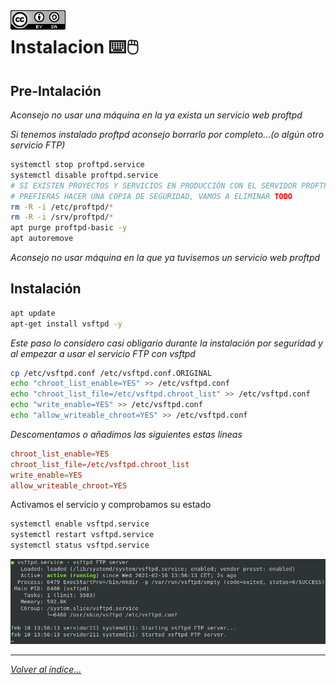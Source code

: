 <img src="../imagenes/MI-LICENCIA88x31.png" style="float: left; margin-right: 10px;" />

# Instalacion ⌨️🖱️

## Pre-Intalación

*Aconsejo no usar una máquina en la ya exista un servicio web proftpd*

*Si tenemos instalado proftpd aconsejo borrarlo por completo...(o algún otro servicio FTP)*

```bash
systemctl stop proftpd.service 
systemctl disable proftpd.service
# SI EXISTEN PROYECTOS Y SERVICIOS EN PRODUCCIÓN CON EL SERVIDOR PROFTPD QUIZÁS
# PREFIERAS HACER UNA COPIA DE SEGURIDAD, VAMOS A ELIMINAR TODO
rm -R -i /etc/proftpd/*
rm -R -i /srv/proftpd/*
apt purge proftpd-basic -y
apt autoremove
```

*Aconsejo no usar máquina en la que ya tuvisemos un servicio web proftpd*

## Instalación

```bash
apt update
apt-get install vsftpd -y
```

*Este paso lo considero casi obligario durante la instalación por seguridad y al empezar a usar el servicio FTP con vsftpd*

```bash
cp /etc/vsftpd.conf /etc/vsftpd.conf.ORIGINAL
echo "chroot_list_enable=YES" >> /etc/vsftpd.conf
echo "chroot_list_file=/etc/vsftpd.chroot_list" >> /etc/vsftpd.conf
echo "write_enable=YES" >> /etc/vsftpd.conf
echo "allow_writeable_chroot=YES" >> /etc/vsftpd.conf
```

*Descomentamos o añadimos las siguientes estas lineas*

```conf
chroot_list_enable=YES
chroot_list_file=/etc/vsftpd.chroot_list
write_enable=YES
allow_writeable_chroot=YES
```

Activamos el servicio y comprobamos su estado

```bash
systemctl enable vsftpd.service
systemctl restart vsftpd.service
systemctl status vsftpd.service
```

![servicio vsftp](../imagenes/estadoServicioInstalacion.jpg)
________________________________________
*[Volver al índice...](../README.md)*
